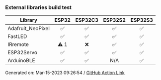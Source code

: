 ### External libraries build test

Library|ESP32|ESP32C3|ESP32S2|ESP32S3
-|:-:|:-:|:-:|:-:
Adafruit_NeoPixel|:white_check_mark:|:white_check_mark:|:white_check_mark:|:white_check_mark:
FastLED|:white_check_mark:|:white_check_mark:|:white_check_mark:|:white_check_mark:
IRremote|:warning: 1|:x:|:white_check_mark:|:white_check_mark:
ESP32Servo|:white_check_mark:|:white_check_mark:|:white_check_mark:|:white_check_mark:
ArduinoBLE|:white_check_mark:|:white_check_mark:|N/A|:white_check_mark:


Generated on: Mar-15-2023 09:26:54
/ [GitHub Action Link](https://github.com/P-R-O-C-H-Y/arduino-esp32/actions/runs/4424635827)